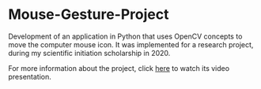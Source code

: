 # Mouse-Gesture-Project
Development of an application in Python that uses OpenCV concepts to move the computer mouse icon. It was implemented for a research project, during my scientific initiation scholarship in 2020.


For more information about the project, click [here](https://bit.ly/3sb49DL) to watch its video presentation.
